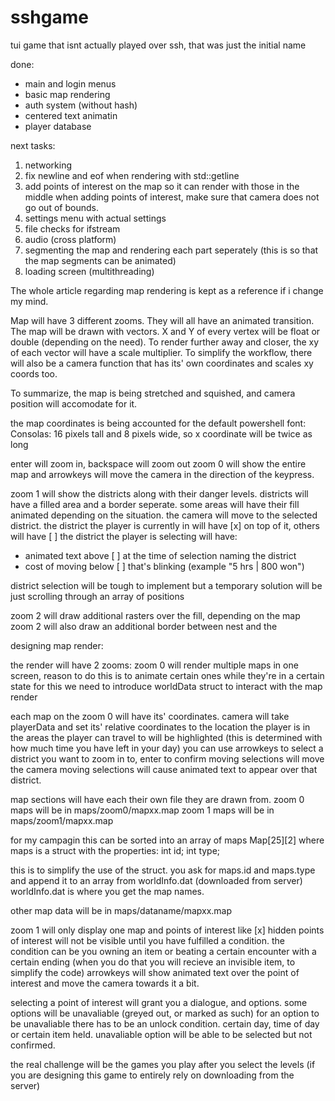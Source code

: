 # sshgame
tui game that isnt actually played over ssh, that was just the initial name

done:
  - main and login menus
  - basic map rendering
  - auth system (without hash)
  - centered text animatin
  - player database

next tasks:

1. networking
2. fix newline and eof when rendering with std::getline
3. add points of interest on the map so it can render with those in the middle
  when adding points of interest, make sure that camera does not go out of bounds.
4. settings menu with actual settings
5. file checks for ifstream
6. audio (cross platform)
7. segmenting the map and rendering each part seperately
  (this is so that the map segments can be animated)
8. loading screen (multithreading)

The whole article regarding map rendering is kept as a reference if i change my mind.

Map will have 3 different zooms. They will all have an animated transition.
The map will be drawn with vectors. X and Y of every vertex will be float or double (depending on the need).
To render further away and closer, the xy of each vector will have a scale multiplier.
To simplify the workflow, there will also be a camera function that has its' own coordinates and scales xy coords too.

To summarize, the map is being stretched and squished, and camera position will accomodate for it.

the map coordinates is being accounted for the default powershell font: Consolas: 16 pixels tall and 8 pixels wide, so x coordinate will be twice as long


enter will zoom in, backspace will zoom out
zoom 0 will show the entire map and arrowkeys will move the camera in the direction of the keypress.

zoom 1 will show the districts along with their danger levels. districts will have a filled area and a border seperate.
some areas will have their fill animated depending on the situation.
the camera will move to the selected district.
the district the player is currently in will have [x] on top of it, others will have [ ]
the district the player is selecting will have:
  - animated text above [ ] at the time of selection naming the district
  - cost of moving below [ ] that's blinking (example "5 hrs | 800 won")


district selection will be tough to implement but a temporary solution will be just scrolling through an array of positions

zoom 2 will draw additional rasters over the fill, depending on the map
zoom 2 will also draw an additional border between nest and the









designing map render:

the render will have 2 zooms:
zoom 0 will render multiple maps in one screen, reason to do this is to animate certain ones while they're in a certain state
for this we need to introduce worldData struct to interact with the map render

each map on the zoom 0 will have its' coordinates.
camera will take playerData and set its' relative coordinates to the location the player is in
the areas the player can travel to will be highlighted (this is determined with how much time you have left in your day)
you can use arrowkeys to select a district you want to zoom in to, enter to confirm
moving selections will move the camera
moving selections will cause animated text to appear over that district.

map sections will have each their own file they are drawn from.
zoom 0 maps will be in maps/zoom0/mapxx.map
zoom 1 maps will be in maps/zoom1/mapxx.map

for my campagin this can be sorted into an array of maps Map[25][2]
where maps is a struct with the properties:
  int id;
  int type;

this is to simplify the use of the struct.
you ask for maps.id and maps.type and append it to an array from worldInfo.dat (downloaded from server)
worldInfo.dat is where you get the map names.

other map data will be in maps/dataname/mapxx.map

zoom 1 will only display one map and points of interest like [x]
hidden points of interest will not be visible until you have fulfilled a condition.
the condition can be you owning an item or beating a certain encounter with a certain ending
(when you do that you will recieve an invisible item, to simplify the code)
arrowkeys will show animated text over the point of interest and move the camera towards it a bit.

selecting a point of interest will grant you a dialogue, and options. some options will be unavaliable (greyed out, or marked as such)
for an option to be unavaliable there has to be an unlock condition. certain day, time of day or certain item held.
unavaliable option will be able to be selected but not confirmed.

the real challenge will be the games you play after you select the levels (if you are designing this game to entirely rely on downloading from the server)
